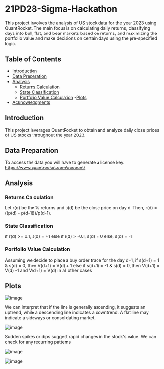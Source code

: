 # 21PD28-Sigma-Hackathon

This project involves the analysis of US stock data for the year 2023 using QuantRocket. The main focus is on calculating daily returns, classifying days into bull, flat, and bear markets based on returns, and maximizing the portfolio value and make decisions on certain days using the  pre-specified logic.

## Table of Contents

- [Introduction](#introduction)
- [Data Preparation](#data-preparation)
- [Analysis](#analysis)
  - [Returns Calculation](#returns-calculation)
  - [State Classification](#state-classification)
  - [Portfolio Value Calculation](#portfolio-value-calculation)
-[Plots](#plots)
- [Acknowledgments](#acknowledgments)

## Introduction

This project leverages QuantRocket to obtain and analyze daily close prices of US stocks throughout the year 2023.

## Data Preparation

To access the data you will have to generate a license key.
https://www.quantrocket.com/account/

## Analysis

### Returns Calculation

Let r(d) be the % returns and p(d) be the close price on day d. Then, 
r(d) = ((p(d) - p(d-1)))/p(d-1). 

### State Classification

if r(d) >= 0.1, s(d) = +1
else if r(d) > -0.1, s(d) = 0
else, s(d) = -1

### Portfolio Value Calculation

Assuming we decide to place a buy order trade for the day d+1,
if s(d+1) = 1 & s(d) = 0, then V(d+1) = V(d) + 1
else if s(d+1) = -1 & s(d) = 0, then V(d+1) = V(d) -1
and V(d+1) = V(d) in all other cases 

## Plots

![image](https://github.com/rk032/21PD28-Sigma-Hackathon/assets/105430589/16a9f134-9200-4681-aaa8-b86258170188)

We can interpret that if the line is generally ascending, it suggests an uptrend, while a descending line indicates a downtrend. A flat line may indicate a sideways or consolidating market.

![image](https://github.com/rk032/21PD28-Sigma-Hackathon/assets/105430589/0ebb03aa-1862-47dc-8c6d-f8bb32c60444)

Sudden spikes or dips suggest rapid changes in the stock's value. We can check for any recurring patterns

![image](https://github.com/rk032/21PD28-Sigma-Hackathon/assets/105430589/dce77bea-dd53-45b5-926a-9afcd358de92)

![image](https://github.com/rk032/21PD28-Sigma-Hackathon/assets/105430589/1480b244-76ee-457b-b254-29c810da1784)







